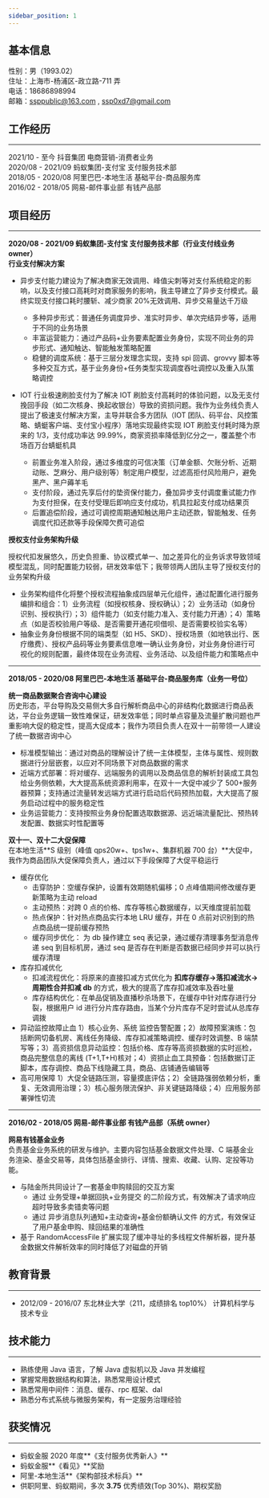 ```yaml
---
sidebar_position: 1
---
```

## 基本信息

性别：男（1993.02） <br/>
住址：上海市-杨浦区-政立路-711 弄<br/>
电话：18686898994 <br/>
邮箱：[ssppublic@163.com](mailto:ssppublic@163.com) , [ssp0xd7@gmail.com](mailto:ssp0xd7@gmail.com)

## 工作经历

---

2021/10 - 至今     抖音集团 电商营销-消费者业务 <br/>
2020/08 - 2021/09 蚂蚁集团-支付宝 支付服务技术部 <br/>
2018/05 - 2020/08 阿里巴巴-本地生活 基础平台-商品服务库 <br/>
2016/02 - 2018/05 网易-邮件事业部 有钱产品部 <br/>

## 项目经历

---

**2020/08 - 2021/09 蚂蚁集团-支付宝 支付服务技术部（行业支付线业务 owner）** <br/>
**行业支付解决方案**

- 异步支付能力建设为了解决商家无效调用、峰值尖刺等对支付系统稳定的影响，以及支付接口高耗时对商家服务的影响，我主导建立了异步支付模式。最终实现支付接口耗时腰斩、减少商家 20%无效调用、异步交易量达千万级

  - 多种异步形式：普通任务调度异步、准实时异步、单次完结异步等，适用于不同的业务场景
  - 丰富运营能力：通过产品码+业务要素配置业务身份，实现不同业务的异步形式、通知触达、智能触发策略配置
  - 稳健的调度系统：基于三层分发理念实现，支持 spi 回调、grovvy 脚本等多种交互方式，基于业务身份+任务类型实现调度吞吐调控以及重入队策略调控
- IOT 行业极速刷脸支付为了解决 IOT 刷脸支付高耗时的体验问题，以及无支付挽回手段（如二次核身、换起收银台）导致的资损问题。我作为业务线负责人提出了极速支付解决方案，主导并联合多方团队（IOT 团队、码平台、风控策略、蜻蜓客户端、支付宝小程序）落地实现最终实现 IOT 刷脸支付耗时降为原来的 1/3，支付成功率达 99.99%，商家资损率降低到亿分之一，覆盖整个市场百万台蜻蜓机具

  - 前置业务准入阶段，通过多维度的可信决策（订单金额、欠账分析、近期动账、芝麻分、用户级别等）制定用户模型，过滤高拒付风险用户，避免黑产、黑户薅羊毛
  - 支付阶段，通过先享后付的垫资保付能力，叠加异步支付调度重试能力作为支付担保，在支付受理后即响应支付成功，机具拉起支付成功结果页
  - 后置追偿阶段，通过可调控周期通知触达用户主动还款，智能触发、任务调度代扣还款等手段保障欠费可追偿

**授权支付业务架构升级**<br/>

授权代扣发展悠久，历史负担重、协议模式单一、加之差异化的业务诉求导致领域模型混乱，同时配置能力较弱，研发效率低下；我带领两人团队主导了授权支付的业务架构升级

- 业务架构组件化将整个授权流程抽象成四层单元化组件，通过配置化进行服务编排和组合：1）业务流程（如授权核身、授权确认）；2）业务活动（如身份识别、授权执行）；3）组件能力（如支付能力准入、支付能力开通）；4）策略点（如是否校验用户等级、是否需要开通花呗借呗、是否需要校验实名等）
- 抽象业务身份根据不同的端类型（如 H5、SKD）、授权场景（如地铁出行、医疗缴费）、授权产品码等业务要素信息唯一确认业务身份，对业务身份进行可视化的规则配置，最终体现在业务流程、业务活动、以及组件能力和策略点中

---

**2018/05 - 2020/08 阿里巴巴-本地生活 基础平台-商品服务库（业务一号位）**<br/>

**统一商品数据聚合咨询中心建设**<br/>
历史形态，平台导购及交易侧大多自行解析商品中心的非结构化数据进行商品表达，平台业务逻辑一致性难保证，研发效率低；同时单点容量及流量扩散问题也严重影响大促的稳定性，提高大促成本；我作为项目负责人在双十一前带领一人建设了统一数据咨询中心

- 标准模型输出：通过对商品的理解设计了统一主体模型，主体与属性、规则数据进行分层嵌套，以应对不同场景下对商品数据的需求
- 近端方式部署：将对缓存、远端服务的调用以及商品信息的解析封装成工具包给业务侧依赖，大大提高系统资源利用率，在双十一大促中减少了 500+服务器预算；支持通过流量转发远端方式进行启动后代码预热加载，大大提高了服务启动过程中的服务稳定性
- 业务运营能力：支持按照业务身份配置选取数据源、远近端流量配比、预热转发配置、数据实时性配置等

**双十一、双十二大促保障**<br/>
在本地生活**S 级别（峰值 qps20w+、tps1w+、集群机器 700 台）**大促中，我作为商品团队大促保障负责人，通过以下手段保障了大促平稳运行

- 缓存优化
  - 击穿防护：空缓存保护，设置有效期随机偏移；0 点峰值期间修改缓存更新策略为主动 reload
  - 主动预热：对跨 0 点的价格、库存等核心数据缓存，以天维度提前加载
  - 热点保护：针对热点商品实行本地 LRU 缓存，并在 0 点前对识别到的热点商品统一提前缓存预热
  - 缓存同步优化： 为 db 操作建立 seq 表记录，通过缓存清理事务型消息传递 seq 到目标机房，通过 seq 是否存在判断是否数据已经同步并可以执行缓存清理
- 库存扣减优化
  - 扣减流程优化：将原来的直接扣减方式优化为 **扣库存缓存->落扣减流水->周期性合并扣减 db** 的方式，极大的提高了库存扣减效率及吞吐量
  - 库存结构优化：在单品促销及直播秒杀场景下，在缓存中针对库存进行分裂，根据用户 id 进行分片库存路由，当某个分片库存不足时尝试从总库存调拨
- 异动监控故障止血 1）核心业务、系统 监控告警配置；2）故障预案演练：包括断网切备机房、离线任务降级、库存扣减策略调控、缓存时效调整、B 端禁写等；3）高资损信息异动监控：包括价格、库存等高资损数据的实时巡检，商品完整信息的离线 (T+1,T+H)核对；4）资损止血工具预备：包括数据订正脚本，库存调控、商品下线隐藏工具，商品、店铺通告编辑等
- 高可用保障 1）大促全链路压测，容量摸底评估；2）全链路强弱依赖分析，重复、无效调用治理；3）核心服务限流保护、非关键链路降级；4）应用服务部署弹性切流

---

**2016/02 - 2018/05 网易-邮件事业部 有钱产品部（系统 owner）**<br/>

**网易有钱基金业务**<br/>
负责基金业务系统的研发与维护。主要内容包括基金数据文件处理、C 端基金业务渲染、基金交易等，具体包括基金排行、详情、搜索、收藏、认购、定投等功能。

- 与陆金所共同设计了一套基金申购赎回的交互方案
  - 通过 业务受理+单据回执+业务提交 的二阶段方式，有效解决了请求响应超时导致多卖错卖等问题
  - 通过 异步消息队列通知+主动查询+基金份额确认文件 的方式，有效保证了用户基金申购、赎回结果的准确性
- 基于 RandomAccessFile 扩展实现了缓冲寻址的多线程文件解析器，提升基金数据文件解析效率的同时降低了对磁盘的开销

## 教育背景

---

- 2012/09 - 2016/07 东北林业大学（211，成绩排名 top10%） 计算机科学与技术专业

## 技术能力

---

- 熟练使用 Java 语言，了解 Java 虚拟机以及 Java 并发编程
- 掌握常用数据结构和算法，熟悉常用设计模式
- 熟悉常用中间件：消息、缓存、rpc 框架、dal
- 熟悉分布式系统与微服务架构，有一定服务治理经验

## 获奖情况

---

- 蚂蚁金服 2020 年度**《支付服务优秀新人》**
- 蚂蚁金服**《看见》**奖励
- 阿里-本地生活**《架构部技术标兵》**
- 供职阿里、蚂蚁期间，多次 **3.75** 优秀绩效(Top 30%)、期权奖励
